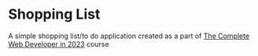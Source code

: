 # Shopping List
 
A simple shopping list/to do application created as a part of [The Complete Web Developer in 2023](https://www.udemy.com/course/the-complete-web-developer-zero-to-mastery/) course
